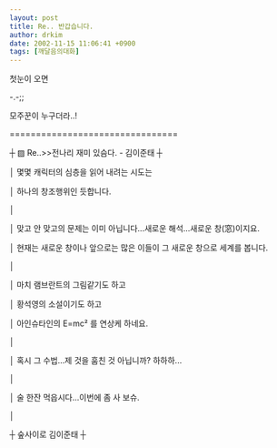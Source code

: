 ```yaml
---
layout: post
title: Re.. 반갑습니다.
author: drkim
date: 2002-11-15 11:06:41 +0900
tags: [깨달음의대화]
---
```

첫눈이 오면
  

  
-.-;;
  

  
모주꾼이 누구더라..!
  

  
================================
  
┼ ▨ Re..>>전나리 재미 있슴다. - 김이준태 ┼
  
│ 몇몇 캐릭터의 심층을 읽어 내려는 시도는
  
│ 하나의 창조행위인 듯합니다.
  
│
  
│ 맞고 안 맞고의 문제는 이미 아닙니다...새로운 해석...새로운 창(窓)이지요.
  
│ 현재는 새로운 창이나 앞으로는 많은 이들이 그 새로운 창으로 세계를 봅니다.
  
│
  
│ 마치 램브란트의 그림같기도 하고
  
│ 황석영의 소설이기도 하고
  
│ 아인슈타인의 E=mc² 를 연상케 하네요.
  
│
  
│ 혹시 그 수법...제 것을 훔친 것 아닙니까? 하하하...
  
│
  
│ 술 한잔 먹읍시다...이번에 좀 사 보슈.
  
│
  
┼ 숲사이로 김이준태 ┼